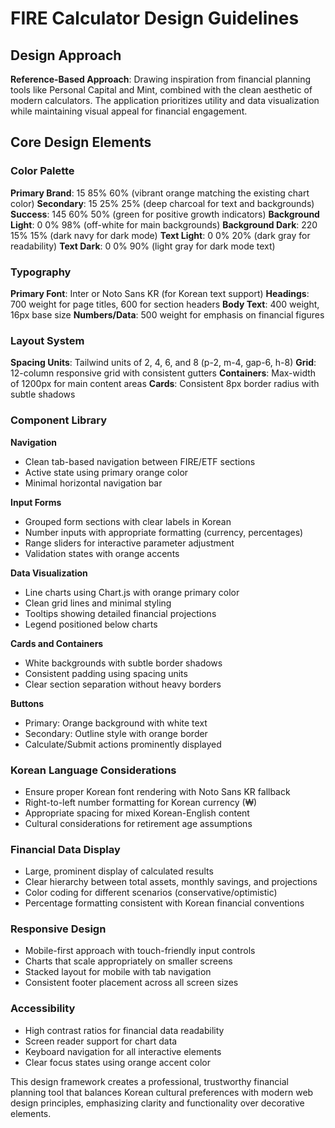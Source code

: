 # FIRE Calculator Design Guidelines

## Design Approach
**Reference-Based Approach**: Drawing inspiration from financial planning tools like Personal Capital and Mint, combined with the clean aesthetic of modern calculators. The application prioritizes utility and data visualization while maintaining visual appeal for financial engagement.

## Core Design Elements

### Color Palette
**Primary Brand**: 15 85% 60% (vibrant orange matching the existing chart color)
**Secondary**: 15 25% 25% (deep charcoal for text and backgrounds)
**Success**: 145 60% 50% (green for positive growth indicators)
**Background Light**: 0 0% 98% (off-white for main backgrounds)
**Background Dark**: 220 15% 15% (dark navy for dark mode)
**Text Light**: 0 0% 20% (dark gray for readability)
**Text Dark**: 0 0% 90% (light gray for dark mode text)

### Typography
**Primary Font**: Inter or Noto Sans KR (for Korean text support)
**Headings**: 700 weight for page titles, 600 for section headers
**Body Text**: 400 weight, 16px base size
**Numbers/Data**: 500 weight for emphasis on financial figures

### Layout System
**Spacing Units**: Tailwind units of 2, 4, 6, and 8 (p-2, m-4, gap-6, h-8)
**Grid**: 12-column responsive grid with consistent gutters
**Containers**: Max-width of 1200px for main content areas
**Cards**: Consistent 8px border radius with subtle shadows

### Component Library

**Navigation**
- Clean tab-based navigation between FIRE/ETF sections
- Active state using primary orange color
- Minimal horizontal navigation bar

**Input Forms**
- Grouped form sections with clear labels in Korean
- Number inputs with appropriate formatting (currency, percentages)
- Range sliders for interactive parameter adjustment
- Validation states with orange accents

**Data Visualization**
- Line charts using Chart.js with orange primary color
- Clean grid lines and minimal styling
- Tooltips showing detailed financial projections
- Legend positioned below charts

**Cards and Containers**
- White backgrounds with subtle border shadows
- Consistent padding using spacing units
- Clear section separation without heavy borders

**Buttons**
- Primary: Orange background with white text
- Secondary: Outline style with orange border
- Calculate/Submit actions prominently displayed

### Korean Language Considerations
- Ensure proper Korean font rendering with Noto Sans KR fallback
- Right-to-left number formatting for Korean currency (₩)
- Appropriate spacing for mixed Korean-English content
- Cultural considerations for retirement age assumptions

### Financial Data Display
- Large, prominent display of calculated results
- Clear hierarchy between total assets, monthly savings, and projections
- Color coding for different scenarios (conservative/optimistic)
- Percentage formatting consistent with Korean financial conventions

### Responsive Design
- Mobile-first approach with touch-friendly input controls
- Charts that scale appropriately on smaller screens
- Stacked layout for mobile with tab navigation
- Consistent footer placement across all screen sizes

### Accessibility
- High contrast ratios for financial data readability
- Screen reader support for chart data
- Keyboard navigation for all interactive elements
- Clear focus states using orange accent color

This design framework creates a professional, trustworthy financial planning tool that balances Korean cultural preferences with modern web design principles, emphasizing clarity and functionality over decorative elements.
